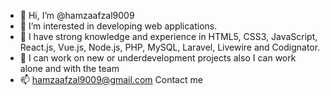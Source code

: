 - 👋 Hi, I’m @hamzaafzal9009
- 👀 I’m interested in developing web applications.
- 🌱 I have strong knowledge and experience in HTML5, CSS3, JavaScript, React.js, Vue.js, Node.js, PHP, MySQL, Laravel, Livewire and Codignator. 
- 💞️ I can work on new or underdevelopment projects also I can work alone and with the team
- 📫 hamzaafzal9009@gmail.com Contact me 

<!---
hamzaafzal9009/hamzaafzal9009 is a ✨ special ✨ repository because its `README.md` (this file) appears on your GitHub profile.
You can click the Preview link to take a look at your changes.
--->
